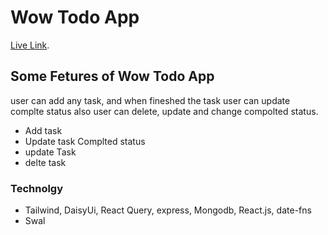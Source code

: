 # Wow Todo App

[Live Link](https://wow-todo-wow.netlify.app/).

## Some Fetures of Wow Todo App
user can add any task, and when fineshed the task user can update complte status also user can delete, update and change compolted status.

- Add task
- Update task Complted status
- update Task
- delte task




### Technolgy

- Tailwind, DaisyUi, React Query, express, Mongodb, React.js, date-fns  
- Swal